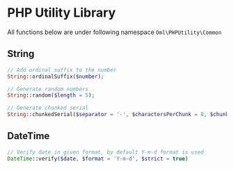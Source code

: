 PHP Utility Library
=============

All functions below are under following namespace `Oml\PHPUtility\Common`

String
------
```php
// Add ordinal suffix to the number
String::ordinalSuffix($number);

// Generate random numbers
String::random($length = 5);

// Generate chunked serial
String::chunkedSerial($separator = '-', $charactersPerChunk = 8, $chunks = 5, $upperCase = true);
```

DateTime
--------
```php
// Verify date in given format, by default Y-m-d format is used
DateTime::verify($date, $format = 'Y-m-d', $strict = true)
```